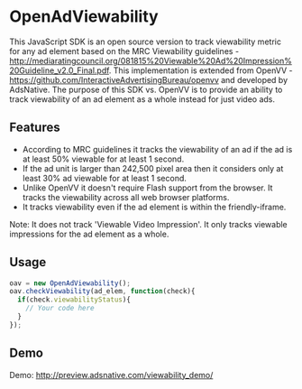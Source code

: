 OpenAdViewability
======

This JavaScript SDK is an open source version to track viewability metric for any ad element based on the MRC Viewability guidelines - http://mediaratingcouncil.org/081815%20Viewable%20Ad%20Impression%20Guideline_v2.0_Final.pdf. This implementation is extended from OpenVV - https://github.com/InteractiveAdvertisingBureau/openvv and developed by AdsNative. The purpose of this SDK vs. OpenVV is to provide an ability to track viewability of an ad element as a whole instead for just video ads. 

## Features
* According to MRC guidelines it tracks the viewability of an ad if the ad is at least 50% viewable for at least 1 second.
* If the ad unit is larger than 242,500 pixel area then it considers only at least 30% ad viewable for at least 1 second.
* Unlike OpenVV it doesn't require Flash support from the browser. It tracks the viewability across all web browser platforms.
* It tracks viewability even if the ad element is within the friendly-iframe. 

Note: It does not track 'Viewable Video Impression'. It only tracks viewable impressions for the ad element as a whole.

## Usage

```javascript
oav = new OpenAdViewability();
oav.checkViewability(ad_elem, function(check){
  if(check.viewabilityStatus){
    // Your code here
  }
});
```

## Demo

Demo: http://preview.adsnative.com/viewability_demo/


